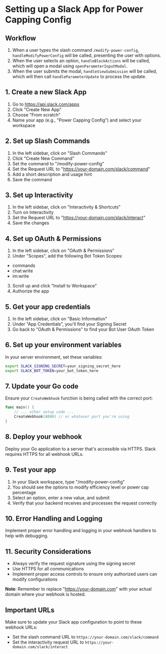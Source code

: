 # Setting up a Slack App for Power Capping Config

## Workflow

1. When a user types the slash command `/modify-power-config`, `handleModifyPowerConfig` will be called, presenting the user with options.
2. When the user selects an option, `handleBlockActions` will be called, which will open a modal using `openParameterInputModal`.
3. When the user submits the modal, `handleViewSubmission` will be called, which will then call `handleParameterUpdate` to process the update.

## 1. Create a new Slack App

1. Go to https://api.slack.com/apps
2. Click "Create New App"
3. Choose "From scratch"
4. Name your app (e.g., "Power Capping Config") and select your workspace

## 2. Set up Slash Commands

1. In the left sidebar, click on "Slash Commands"
2. Click "Create New Command"
3. Set the command to "/modify-power-config"
4. Set the Request URL to "https://your-domain.com/slack/command"
5. Add a short description and usage hint
6. Save the command

## 3. Set up Interactivity

1. In the left sidebar, click on "Interactivity & Shortcuts"
2. Turn on Interactivity
3. Set the Request URL to "https://your-domain.com/slack/interact"
4. Save the changes

## 4. Set up OAuth & Permissions

1. In the left sidebar, click on "OAuth & Permissions"
2. Under "Scopes", add the following Bot Token Scopes:

- commands
- chat:write
- im:write

3. Scroll up and click "Install to Workspace"
4. Authorize the app

## 5. Get your app credentials

1. In the left sidebar, click on "Basic Information"
2. Under "App Credentials", you'll find your Signing Secret
3. Go back to "OAuth & Permissions" to find your Bot User OAuth Token

## 6. Set up your environment variables

In your server environment, set these variables:

```bash
export SLACK_SIGNING_SECRET=your_signing_secret_here
export SLACK_BOT_TOKEN=your_bot_token_here
```

## 7. Update your Go code

Ensure your `CreateWebhook` function is being called with the correct port:

```go
func main() {
    // ... other setup code ...
    CreateWebhook(8080) // or whatever port you're using
}
```

## 8. Deploy your webhook

Deploy your Go application to a server that's accessible via HTTPS. Slack requires HTTPS for all webhook URLs.

## 9. Test your app

1. In your Slack workspace, type "/modify-power-config"
2. You should see the options to modify efficiency level or power cap percentage
3. Select an option, enter a new value, and submit
4. Verify that your backend receives and processes the request correctly

## 10. Error Handling and Logging

Implement proper error handling and logging in your webhook handlers to help with debugging.

## 11. Security Considerations

- Always verify the request signature using the signing secret
- Use HTTPS for all communications
- Implement proper access controls to ensure only authorized users can modify configurations

**Note**: Remember to replace "https://your-domain.com" with your actual domain where your webhook is hosted.

## Important URLs

Make sure to update your Slack app configuration to point to these webhook URLs:
- Set the slash command URL to `https://your-domain.com/slack/command`
- Set the interactivity request URL to `https://your-domain.com/slack/interact`
